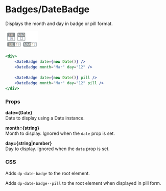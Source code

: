 Badges/DateBadge
================
Displays the month and day in badge or pill format.

![DageBadge example](../../assets/images/date-badge-1.png)

```jsx
<div>
    <DateBadge date={new Date()} />
    <DateBadge month="Mar" day="12" />

    <DateBadge date={new Date()} pill />
    <DateBadge month="Mar" day="12" pill />
</div>
```

### Props

**date={Date}**  
Date to display using a Date instance.

**month={string}**  
Month to display. Ignored when the `date` prop is set.

**day={string|number}**  
Day to display. Ignored when the `date` prop is set.

### CSS
Adds `dp-date-badge` to the root element.

Adds `dp-date-badge--pill` to the root element when displayed in pill form.
